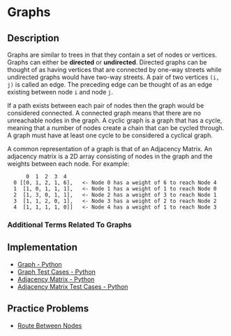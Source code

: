 # Graphs
## Description
Graphs are similar to trees in that they contain a set of nodes or vertices. Graphs can either be **directed** or **undirected**. Directed graphs can be thought of as having vertices that are connected by one-way streets while undirected graphs would have two-way streets. A pair of two vertices `(i, j)` is called an edge. The preceding edge can be thought of as an edge existing between node `i` and node `j`.

If a path exists between each pair of nodes then the graph would be considered connected. A connected graph means that there are no unreachable nodes in the graph.
A cyclic graph is a graph that has a cycle, meaning that a number of nodes create a chain that can be cycled through. A graph must have at least one cycle to be considered a cyclical graph.

A common representation of a graph is that of an Adjacency Matrix. An adjacency matrix is a 2D array consisting of nodes in the graph and the weights between each node. For example:
```
      0  1  2  3  4
  0 [[0, 1, 2, 1, 6],   <- Node 0 has a weight of 6 to reach Node 4
  1  [1, 0, 1, 1, 1],   <- Node 1 has a weight of 1 to reach Node 0
  2  [1, 3, 0, 1, 1],   <- Node 2 has a weight of 3 to reach Node 1
  3  [1, 1, 2, 0, 1],   <- Node 3 has a weight of 2 to reach Node 2
  4  [1, 1, 1, 1, 0]]   <- Node 4 has a weight of 1 to reach Node 3
```

### Additional Terms Related To Graphs

## Implementation
- [Graph - Python](./graph.py)
- [Graph Test Cases - Python](./graph_test.py)
- [Adjacency Matrix - Python](./adjacency_matrix_graph.py)
- [Adjacency Matrix Test Cases - Python](./adjacency_matrix_graph_test.py)


## Practice Problems
- [Route Between Nodes](../../practice_problems/graphs/practice_problems.md#route-between-nodes)
